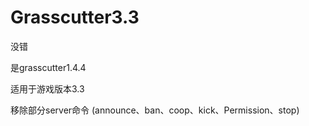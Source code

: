 # Grasscutter3.3
没错

是grasscutter1.4.4

适用于游戏版本3.3

移除部分server命令
(announce、ban、coop、kick、Permission、stop)
